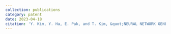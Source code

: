 ```yaml
---
collection: publications
category: patent
date: 2023-04-18
citation: 'Y. Kim, Y. Ha, E. Pak, and T. Kim, &quot;NEURAL NETWORK GENERATION METHOD FOR NEUROMORPHIC COMPUTING AND APPARATUS FOR THE SAME,&quot; <i>US-Registration No. 11630992,</i> 2023'
---
```

